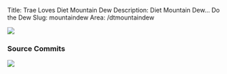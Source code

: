 Title: Trae Loves Diet Mountain Dew
Description: Diet Mountain Dew... Do the Dew
Slug: mountaindew
Area: /dtmountaindew

<img class="dtdew" src="/theme/images/dtmtndew-tb.png" />

<h3 id="github-commits">Source Commits</h3>
<div id="commits"><img src="/theme/images/loader.gif" class="loader" /></div>

<script src='http://gitlive.com/githublive.min.js'></script>
<script>var GithubPush = {num_old:8,nodes:['traeblain/traeblain.com']}</script>
<script type="text/javascript">

</script>